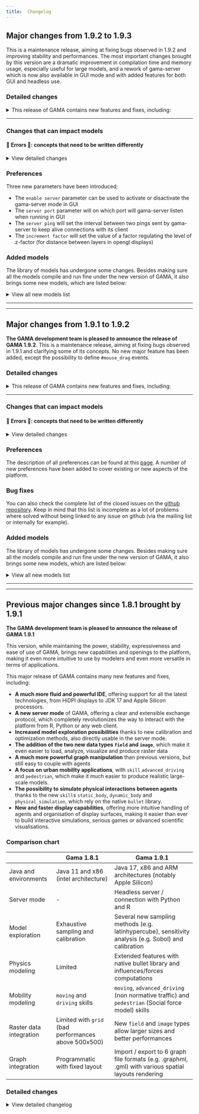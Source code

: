 ```yaml
---
title:  Changelog
---
```



## Major changes from 1.9.2 to 1.9.3
This is a maintenance release, aiming at fixing bugs observed in 1.9.2 and improving stability and performances. The most important changes brought by this version are a dramatic improvement in compilation time and memory usage, especially useful for large models, and a rework of gama-server which is now also available in GUI mode and with added features for both GUI and headless use.  

### Detailed changes
 
<details>
 <summary>This release of GAMA contains new features and fixes, including:</summary>

* The use of java 17 is now forced for every part of gama (some modules were still requiring older versions)
* Switch the 3d rendering library from Jzy3d 2.4-rc to JOGL 2.5.0 
* Improvement of the script gama-headless that previously wouldn't set gama correctly to handle recorded experiment
* Restore the `schedule` facet that was wrongly removed
* The headless script now loads the parameters from GAMA.ini if it's available
* Some icons rendering have been improved
* A new parameter to the [`darker`](https://gama-platform.org/wiki/next/OperatorsDH#darker) operator has been added to set the percentage of darkness instead of the default 10% darker
* The "insert template" menu options that were incomplete and not always working have been fixed
* It is now possible to call variables defined in the experiment in the interactive console
* The handling of error messages in the interactive console have been improved
* In the editor information messages and warnings can now be displayed directly above the line instead of having to hover the icon. It can be turned on/off with a parameter in the settings
* A new warning has been introduced when two displays have the same name in one experiment (can cause a lot of problems)
* The use of gis files in a comodeling context used to raise exceptions and has been fixed
* Some operators working with geometries now do a better job at converting their input arguments
* Some fixes have been brought to the use of variables of type `type` and the `type_of` operator
* A new built-in variable has been introduce: `#user_location_in_display` it represents the location of the mouse in the coordinates of the display, contrary to `#user_location` that is expressed in the world's coordinate system.
* It is now possible to get the latest alpha version of GAMA through winget with the name `GamaPlatform.GamaAlpha`
* GAMA is now based on eclipse 2023-09
* A small gap has been added between layers in 3d to fight some rendering problems
* The rendering of opengl displays has been improved and is now faster
* The library Bullet, used for the physics skills has been updated to version 18.6.0
* The use of the `ask` statement over the list `simulations` used to produce weird behaviours but has now been fixed
* We can now use textures in 2D displays
* The text output of the sobol analysis can now be exported to easy to handle csv
* It is now possible to use box2D as a physics engine to efficiently emulate 2d worlds' physics
* Operators `antialiased`, `blurred` and `sharpened` have a new parameter to define how many times they are going to be applied to the image and have been optimized
* The displays are now automatically updated when toggling the antialiasing option
* All agents have a new property `index` that represents their index in the the species 
* Some format issues in the `save` statement have been fixed
* The display of wireframe circles in 3d has been fixed
* Arc of circles were rendered with only half of the asked radius and it has been fixed
* The depth parameter of the `line` operator is now taken into account and creates rectangles
* Gama server now also runs in GUI mode and can be used to control the interface
* The loading of models in gama-server has been optimized
* The settings of gama-server (port, enabled/disabled, ping_interval) have been added to the settings window of gama
* No more error raising when closing a physical simulation
* Chart displays have been optimized and can now run forever without slowing down or increasing memory consumption
* When using the `accumulate_value` facet for the data of a chart the x value is now updated instead of always using the first x value
* The serialization engine XStream has completely been removed and replaced by FST, support for xml has been dropped in favor of json and binary
* The operator `to_json` that transforms a map into a json formatted string has been introduced to replace `as_json_string` which is now deprecated
* Gama-server sends a new kind of data: the simulation status when it's updated (loaded, paused etc.), mostly useful for interacting with GUI currently
* The compilation of gaml models has been drastically improved and is now sped up and takes way less memory
* An issue in the `neighbors_at` operator where it would not always pick the right geometry as a source in certain conditions has been fixed
* The output of the stochastic analysis for the batch has been reworked
* Some display problems in heatmap have been fixed
* The operators to test types (`is_shape`, `is_csv` etc.) that were missing are back
* It is now possible to have conditions in the displays
* MQTT requests can now also benefit from the `raw` statement like other network protocols
* Some bug have been fixed gama-server making it more resilient to client disconnection
* Drawing speed has been improved
* The position of scaled mesh layer was wrong and has been fixed
* When deserializing a json containing an integer too big, it is now transformed into a float instead of raising an exception
* The highlight functionality is back into the inspect panel
* The use of keystone in displays with mesh was broken and is now fixed
* The responsiveness of the code editor has been improved
* The code coloration has been improved for some cases
* The JGraphT library has been bumped to 1.5.2
* A new command for gama-server is available: `validate` which can be used to check that a gaml expression is valid, either just syntactically or also semantically
* Faster runtime access to species
* Can now send step and stepBack commands with empty number of steps it will be considered as one step
* Fixes the getStopCondition exception that would arise in headless legacy mode sometimes
* Many runtime exception that were related to gama scope have been fixed, like the ones that could happen when inspecting an agent
* Compilation errors that were sometimes shown on perfectly fine code have been fixed
* The neighborhood of cells in hexagonal grids was sometimes wrong and has been fixed
* Serialization of agents in list was broken and is now fixed
* Deserialized agents are now added to the population of simulation
* Some exceptions were raised in certain cases when clicking on buttons in the parameter view, this is now fixed
* Using arithmetic operators on fields was causing side effects and has been fixed
 


</details>



***

### Changes that can impact models

#### 🔴 Errors 🔴: concepts that need to be written differently

<details>
 <summary>View detailed changes</summary>

* Now that all agents have an `index` property, it can conflict with models that used to have a property called `index` defined in their agent or just some variables called `index` in the code
* Saving a simulation is now done in binary or json and not in xml as it was the case before. It is thus not possible to save a simulation or agents in an older version of GAMA and open it in 1.9.3 and conversely.
* graphs cannot be drawn unless they are spatial graphs, an error is now raised if a model tries to do so

</details>



### Preferences

Three new parameters have been introduced;
* The `enable server` parameter can be used to activate or disactivate the gama-server mode in GUI
* The `server port` parameter will on which port will gama-server listen when running in GUI
* The `server ping` will set the interval between two pings sent by gama-server to keep alive connections with its client
* The `increment factor` will set the value of a factor regulating the level of z-factor (for distance between layers in opengl displays)


### Added models
The library of models has undergone some changes. Besides making sure all the models compile and run fine under the new version of GAMA, it also brings some new models, which are listed below:


<details>
 <summary>View all new models list</summary>


* The model [Box2D Library.gaml](https://github.com/gama-platform/gama/blob/d821c20e7552f582e26ab0ee1f168302a1a05e18/simtools.gaml.extensions.physics/models/Physics%20Engine/models/Box2D%20Library.gaml) to demonstrate the use of box2d as a physics engine
* The model [Serialization to Json.gaml](https://github.com/gama-platform/gama/blob/608733139a13c13d4516e5925c86a42471544f8f/ummisco.gama.serialize/models/Serialization/models/Serialization%20to%20Json.gaml) to showcase how to serialize objects into json in gama as well as deserialize json formatted strings into gama objects
* The model [2 External GAMA controller.gaml](https://github.com/gama-platform/gama/commit/b64fbd5bc39bfa8f05b2a332ce2157f62e0a0ff9) can be used to understand how to use an external program (in this case html) to control gama through gama-server
* A few classic video games like [Flappy bird.gaml](https://github.com/gama-platform/gama/commit/fc4bc538b0d02e7702bbbf951eb34d93f7d4499c), [pacman](https://github.com/gama-platform/gama/blob/2c2931185beba5f5fbb6365df9965cc2f776ebe2/msi.gama.models/models/Toy%20Models/Games/pacman/models/pacman.gaml) and [tetris](https://github.com/gama-platform/gama/blob/2c2931185beba5f5fbb6365df9965cc2f776ebe2/msi.gama.models/models/Toy%20Models/Games/tetris/tetris.gaml)
* The model [Conditional aspect selection.gaml](https://github.com/gama-platform/gama/blob/e35225fe130eff4a69ac9b372eecb796ef204e64/msi.gama.models/models/Visualization%20and%20User%20Interaction/Visualization/Conditional%20aspect%20selection.gaml) to showcase how to select different aspects in displays according to some external condition

</details>


---
---

## Major changes from 1.9.1 to 1.9.2

**The GAMA development team is pleased to announce the release of GAMA 1.9.2**. This is a maintenance release, aiming at fixing bugs observed in 1.9.1 and clarifying some of its concepts. No new major feature has been added, except the possibility to define `#mouse_drag` events. 

### Detailed changes

<details>
 <summary>This release of GAMA contains new features and fixes, including:</summary>

* 2D displays can now also be locked (only from the user interface currently)
* A new event has been introduced: `mouse_drag`, an example is available in the model library: [msi.gama.models/models/Visualization and User Interaction/User Interaction/models/Mouse Drag.gaml](https://github.com/gama-platform/gama/blob/GAMA_1.9.2/msi.gama.models/models/Visualization%20and%20User%20Interaction/User%20Interaction/models/Mouse%20Drag.gaml)
* Fixes potential issues with `user_location` on touch screens
* Fixes many issues on keyboard events (see issue [#3770](https://github.com/gama-platform/gama/issues/3770), and [this commit](https://github.com/gama-platform/gama/commit/48973746ba47191f0aac92fff1908a950ae07d3c))
* Fixes control buttons not updating while in fullscreen ([#3769](https://github.com/gama-platform/gama/issues/3769))
* Fixes the saving of matrices using the `save` statement that was faulty for non-square matrices
* Fixes the casting from `matrix` to `string` that was faulty for non-square matrices
* Adds the operator `exp_rnd` to generate a random number following an exponential distribution (example in [msi.gama.models/models/Visualization and User Interaction/Visualization/Charts/models/Distribution.gaml](https://github.com/gama-platform/gama/blob/bc6dd960f608af2a61b358cfbb1eba0d89329d05/msi.gama.models/models/Visualization%20and%20User%20Interaction/Visualization/Charts/models/Distribution.gaml))
* Various fixes and improvements for the reading/writing of `csv` files (see this [commit](https://github.com/gama-platform/gama/commit/ead1fd816bf55b1f6838127122750959fc33b999), [this one](https://github.com/gama-platform/gama/commit/fbe60ca9a72f5b2be322d5bfe1b7ac179079ffcd), [this one](https://github.com/gama-platform/gama/commit/c4eb5023019a8f360d29870c7c3b7d6f425f4a8f) and this [issue](https://github.com/gama-platform/gama/issues/3817))
* Fixes bugs in the gaml editor when a display didn't contain any code
* Improves the display of fields/mesh ([#3796](https://github.com/gama-platform/gama/issues/3796))
* Fixes runtime error happening in torus models in certain cases ([#3783](https://github.com/gama-platform/gama/issues/3783))
* Improvement of the type inference system for matrices ([#3792](https://github.com/gama-platform/gama/issues/3792))
* Fixes `hpc` flag being ignored in some cases in headless mode ([#3687](https://github.com/gama-platform/gama/issues/3687))
* Fixes a bug in `save_simulation` where simulations with variables of type font couldn't be saved ([#3815](https://github.com/gama-platform/gama/issues/3815))
* Fixes default camera in 3d displays not being applied unless explicitly written ([#3811](https://github.com/gama-platform/gama/issues/3811))
* Enables steps in `loop` statement to be of float type instead of silently casting it to int ([#3810](https://github.com/gama-platform/gama/issues/3810))
* Type casting has been made more consistent (see [#3809 for colors](https://github.com/gama-platform/gama/issues/3809), [#3803](https://github.com/gama-platform/gama/issues/3803) for lists and [#3806](https://github.com/gama-platform/gama/issues/3806) for pairs )
* Improves memory management when drawing images (see [this commit](https://github.com/gama-platform/gama/commit/7839e38a71694621fab9174b1f8a8e5e81f866ec))
* Fixes rendering issues in documentation navigation within gama on windows ([#3804](https://github.com/gama-platform/gama/issues/3804))
* Better handling of `HTTP` responses (see this [commit](https://github.com/gama-platform/gama/commit/9f95125c85a3d63fe69e7c6697c3f48c1aa8e841))
* Fixes runtime errors happening in some models with dynamic cameras ([#3821](https://github.com/gama-platform/gama/issues/3821))
* Fixes issues related to search dialog in the help menu for macOS ([#3829](https://github.com/gama-platform/gama/issues/3829) and [#3828](https://github.com/gama-platform/gama/issues/3828))
* Fixes some issues leading Morris exploration not being run (see this [commit](https://github.com/gama-platform/gama/commit/faa37a417e54e45d9ee305a89ed618f4ee10dd09))
* Makes gama-server able to execute multiple commands at the same time in parallel for each client (see this [commit](https://github.com/gama-platform/gama/commit/e7abe5c69bed37472bb631aada11b88c33ee0716))
* Adds an optional keepalive function to gama-server (see this [commit](https://github.com/gama-platform/gama/commit/e7abe5c69bed37472bb631aada11b88c33ee0716))
* Fixes exception raising sometimes when clients disconnect from gama-server (see this [commit](https://github.com/gama-platform/gama/commit/30ab9f193dbd8fe7747d140744badc27b1351e9c))
* Splitting the gama-server command `fetch` into two commands: `upload` and `download`
* Adding some verification on the format and types for the `parameters` option of the `load` and `reload` commands of gama-server
* Renaming the `memorize` type into `record` 
* Introducing `compress` facet to indicate if a `memorize`/`record` experiment should use compression (reduces memory usage but increase computation time)
* Introducing different formats used internally for `memorize`/`record` experiments that can be: `xml`, the legacy one, or two new ones: `json` and `binary` (both faster and more memory efficient) and can be set with the `format` facet of the experiment.
* Fixing issues in the script `gama-headless.sh` used in macOS ([#3766](https://github.com/gama-platform/gama/issues/3766) and this [commit](https://github.com/gama-platform/gama/commit/1f0436ea9f668283f4824aefba5d0f1b13274318))
* Multiple fixes on the `moran` operator (see this [issue](https://github.com/gama-platform/gama/issues/3848), this [commit](https://github.com/gama-platform/gama/commit/a4f3aad5d4dc9dfa56d5b5e4a9a8dda671f249b5) and [this one](https://github.com/gama-platform/gama/commit/01fa686a905bb2e37314496ab14a2b4a24d8ea07))
* Fixing the shortcut for code suggestion in macOS ([#3852](https://github.com/gama-platform/gama/issues/3852))
* ASC file using dx/dy format can now be read too
* Big memory leaks have been fixed for operations on images
* Miscellaneous internal/architecture improvements
* Fixes exceptions raised in tabu searches in some cases
* Fixes the `copy` operator on `shape` variables
* New splash screen
* Improves the navigation in the parameter by not refreshing it completely when one parameter changes (for example in batch mode)
* Fixes the initialisation order for experiment parameters
* Various general fixes in the display of svg
* All the geometries defined in an svg file are now accessible separately (allowing to draw only some of them, or to have different color for each for example)
* Adds a parameter to set an automatic `z` increment in between layers in opengl
 

</details>

***

### Changes that can impact models

#### 🔴 Errors 🔴: concepts that need to be written differently

<details>
 <summary>View detailed changes</summary>

* All skills belonging to the "driving" skill have been renamed for more intuitive names, the skill `advanced_driving` has been replaced by `driving`, the skill `skill_road` is replaced by `road_skill` and `skill_road_node` is replaced by `intersection_skill`

* The `loop` statements using a `step` facet are not casting the `step` value into an `int` anymore which means that if you had loops that used `float` variables as a step, they may behave differently.

* casting colors (`rgb` type) into different types changed in some cases:
  * casting an `rgb` into a `float` now returns the same result as casting to an `int` instead of returning `0`
  * casting an `rgb` into a `point` now returns a point formed like this `{red, green, blue}` instead of `{0,0,0}`
  * casting an `rgb` into a `list` now returns a list of its four components: red, green, blue and alpha instead of just red, green and blue

* casting a `string` into a `list` now returns a list of string composed of all the letters of the original `string`. For example: `list("some string")` will return this list: `["s", "o", "m", "e", " ", "s", "t", "r", "i", "n", "g"]`

* casting into a `pair` has been homogenized, overall most cases are kept unchanged but some fringe cases are eliminated. The general rule is that casting anything into a `pair` will now result in a pair where the first and the second elements are the same initial object. For example: `pair([1,2,3])` will return this pair: `[1,2,3]::[1,2,3]`. The only exceptions are casting a `pair` into a `pair` which will result in no change, and casting a `map` into a `pair` that will result in a pair where the first element is the list of keys of the map and the second is the list of values of the map.

* The gama-server command `fetch` has been split into two different commands: `upload` and `download` and cannot be used anymore. See [here](https://gama-platform.org/wiki/HeadlessServer#the-download-command) the documentation on how to use those commands.

* The type of experiment `memorize` should be renamed `record`. In addition there's now two additional facets you can set for `memorize`/`record` experiments: `format` and `compress`. The `format` facet indicates the internal format used to save each step, and can be `"xml"`, `"binary"` or `"json"`. The `compress` facet indicates whether or not the saved step should be compressed or not. Compressed ones will take less memory in the long run, but will take more time to save/load.

</details>



### Preferences
The description of all preferences can be found at this [page](https://gama-platform.org/wiki/Preferences). A number of new preferences have been added to cover existing or new aspects of the platform. 



### Bug fixes
You can also check the complete list of the closed issues on the [github repository](https://github.com/gama-platform/gama/issues?q=created%3A2023-04-13..2023-09-07+is%3Aclosed). Keep in mind that this list is incomplete as a lot of problems where solved without being linked to any issue on github (via the mailing list or internally for example).



### Added models
The library of models has undergone some changes. Besides making sure all the models compile and run fine under the new version of GAMA, it also brings some new models, which are listed below:

<details>
 <summary>View all new models list</summary>

* A model to showcase the use of SVG files: [ummisco.gaml.extensions.image/models/Images/models/SVG Manipulation.gaml](https://github.com/gama-platform/gama/blob/cfda0e49894472cd1475b055f886715d056222f4/ummisco.gaml.extensions.image/models/Images/models/SVG%20Manipulation.gaml)
* An example model to test the new `mouse_drag` event: [msi.gama.models/models/Visualization and User Interaction/User Interaction/models/Mouse Drag.gaml](https://github.com/gama-platform/gama/blob/GAMA_1.9.2/msi.gama.models/models/Visualization%20and%20User%20Interaction/User%20Interaction/models/Mouse%20Drag.gaml)
* Pedestrian movement following Mehdi Moussaid's model: [msi.gama.models/models/Toy Models/Pedestrian/models/Moussaid model.gaml](https://github.com/gama-platform/gama/blob/3192728f30e9ee89245ca89b1cfad4bd5e75f8ce/msi.gama.models/models/Toy%20Models/Pedestrian/models/Moussaid%20model.gaml) 
* A new example of data importation to get a mapbox image as a background of the simulation: [msi.gama.models/models/Data/Data Importation/models/MapBox Image Import As Background Image.gaml](https://github.com/gama-platform/gama/blob/cfda0e49894472cd1475b055f886715d056222f4/msi.gama.models/models/Data/Data%20Importation/models/MapBox%20Image%20Import%20As%20Background%20Image.gaml)

</details>

--- 
---

## Previous major changes since 1.8.1 brought by 1.9.1

**The GAMA development team is pleased to announce the release of GAMA 1.9.1**

This version, while maintaining the power, stability, expressiveness and ease of use of GAMA, brings new capabilities and openings to the platform, making it even more intuitive to use by modelers and even more versatile in terms of applications. 

This major release of GAMA contains many new features and fixes, including:

- **A much more fluid and powerful IDE**, offering support for all the latest technologies, from HiDPI displays to JDK 17 and Apple Silicon processors. 
- **A new server mode** of GAMA, offering a clear and extensible exchange protocol, which completely revolutionizes the way to interact with the platform from R, Python or any web client. 
- **Increased model exploration possibilities** thanks to new calibration and optimization methods, also directly usable in the server mode. 
- **The addition of the two new data types `field` and `image`**, which make it even easier to load, analyze, visualize and produce raster data
- **A much more powerful graph manipulation** than previous versions, but still easy to couple with agents
- **A focus on urban mobility applications**, with `skill` `advanced_driving` and `pedestrian`, which make it much easier to produce realistic large-scale models.
- **The possibility to simulate physical interactions between agents** thanks to the new `skill`s `static_body`, `dynamic_body` and `physical_simulation`, which rely on the native `bullet` library. 
- **New and faster display capabilities**, offering more intuitive handling of agents and organisation of display surfaces, making it easier than ever to build interactive simulations, serious games or advanced scientific visualisations.

### Comparison chart 

  | Gama 1.8.1 | Gama 1.9.1
-- | -- | --
Java and environments | Java 11 and x86 (intel architecture) | Java 17, x86 and ARM architectures (notably Apple Silicon)
Server mode | - | Headless server / connection with Python and R
Model exploration | Exhaustive sampling and calibration | Several new sampling methods (e.g. latinhypercube), sensitivity analysis (e.g. Sobol) and calibration
Physics modeling | Limited | Extended features with native bullet library and influences/forces computations
Mobility modeling | `moving` and `driving` skills | `moving`, `advanced_driving` (non normative traffic) and `pedestrian` (Social force model) skills
Raster data integration | Limited with `grid` (bad performances above 500x500) | New `field` and `image` types allow larger sizes and better performances
Graph integration | Programmatic with fixed layout | Import / export to 6 graph file formats (e.g. .graphml, .gml) with various spatial layouts rendering

### Detailed changes

<details>
 <summary>View detailed changelog</summary>

### GAMA Server mode

**gama-server** is a new way of running GAMA experiments. It consists of an instance of gama-headless that, once launched, waits for commands sent through websockets and executes them. These commands follow a clear and extensible protocol, enabling its use in many contexts, from the definition of experiment plans in R to the design of dashboards in JavaScript. See the corresponding [wiki page](https://github.com/gama-platform/gama/wiki/HeadlessServer) to setup a server instance of Gama.

***

### Modelling improvements

#### `field` type

A new variable type (field) to support the management (import and use) of large raster geographic data. It allows in particular to:
* import large mono/multi-band rasters
* simply access / modify values of spatial grids as simply as before, but with very high performance improvement

Try out:
* Basic syntax to create and visualize fields: [Fields.gaml](https://github.com/gama-platform/gama/blob/GAMA_1.9.1/msi.gama.models/models/GAML%20Syntax/Data%20Types%20And%20Structures/Fields.gaml)
* Basic syntax to access/write values in fields: [Accessing Fields.gaml](https://github.com/gama-platform/gama/blob/GAMA_1.9.1/msi.gama.models/models/Modeling/Spatial%20Topology/Fields/Accessing%20Fields.gaml)
* Use of field to superpose information in a trafic simulation: [Traffic and Pollution.gaml](https://github.com/gama-platform/gama/blob/GAMA_1.9.1/msi.gama.models/models/Toy%20Models/Traffic/models/Traffic%20and%20Pollution.gaml)
* Use of field to represent flows (water): [Waterflow Field Elevation.gaml](https://github.com/gama-platform/gama/blob/GAMA_1.9.1/msi.gama.models/models/Toy%20Models/Waterflow/models/Waterflow%20Field%20Elevation.gaml)
* Use of field to support diffusion process: [Anisotropic Diffusion](https://github.com/gama-platform/gama/blob/GAMA_1.9.1/ummisco.gaml.extensions.maths/models/Diffusion%20Statement/models/Anisotropic%20Diffusion%20(Simple%2C%20Field).gaml) & [Uniform Diffusion](https://github.com/gama-platform/gama/blob/GAMA_1.9.1/ummisco.gaml.extensions.maths/models/Diffusion%20Statement/models/Uniform%20Diffusion%20(Field).gaml)

#### `image` type
* Easier to work with images 

Try out:
* Basic syntax to create an image: [Declaring Images.gaml](https://github.com/gama-platform/gama/blob/GAMA_1.9.1/ummisco.gaml.extensions.image/models/Images/models/Declaring%20Images.gaml)
* Basic syntax to manipulate an image: [Image Manipulation.gaml](https://github.com/gama-platform/gama/blob/GAMA_1.9.1/ummisco.gaml.extensions.image/models/Images/models/Image%20Manipulation.gaml)
* Save snapshot of a simulation displays: [Manual Snapshot.gaml](https://github.com/gama-platform/gama/blob/GAMA_1.9.1/ummisco.gaml.extensions.image/models/Images/models/Manual%20Snapshot.gaml)

#### `pedestrian` skill
A new plugin has been integrated in GAMA that allows to simulate pedestrian movement. This plugin uses Helbing's social force model as a basis to support pedestrian walk and offers tools to reconstruct paths from an open environment and obstacles. This two new features are identified by a skill (```pedestrian```) and an operator (```generate_pedestrian_network```) respectively. You can find examples in the models below. 

Try out:
* How to build the pedestrian network that agents use to manage the origin and destination of their trip in the open environment: [Generate pedestrian paths.gaml](https://github.com/gama-platform/gama/blob/GAMA_1.9.1/miat.gaml.extensions.pedestrian/models/Pedestrian%20Skill/models/Generate%20pedestrian%20paths.gaml)
* A comprehensive list of the parameters that makes it possible how agent avoid obstacles, in a simple ([Simple environment - walk_to.gaml](https://github.com/gama-platform/gama/blob/GAMA_1.9.1/miat.gaml.extensions.pedestrian/models/Pedestrian%20Skill/models/Simple%20environment%20-%20walk_to.gaml)) and a complex ([Complex environment - walk.gaml](https://github.com/gama-platform/gama/blob/GAMA_1.9.1/miat.gaml.extensions.pedestrian/models/Pedestrian%20Skill/models/Complex%20environment%20-%20walk.gaml)) environment

#### `advanced_driving` skill
The driving skill has been completely redesigned in order to offer a more realistic representation of driver behavior (by explicitly using the Intelligent Driver Model and Lane-change Model MOBIL) and by allowing to take into account multi-lane vehicles - this allows for example to simulate mixed traffic composed of motorcycles and cars. Besides, the behavior of drivers can be custom to represent non normative behavior, such as dangerous take-off, disrespect of signals, signs, speed limit or road direction and lanes.

Try out:
* An abstract representation of vehicles size (bus, car, motorcycle) and free use of road lanes and direction ([Drive Random.gaml](https://github.com/gama-platform/gama/tree/GAMA_1.9.1/simtools.gaml.extensions.traffic/models/Driving%20Skill/models/Advanced%20models/Drive%20Random.gaml))
* An abstract representation of vehicles managing cross section, with collision avoidance, priority, etc. ([Simple Intersection.gaml](https://github.com/gama-platform/gama/tree/GAMA_1.9.1/simtools.gaml.extensions.traffic/models/Driving%20Skill/models/Advanced%20models/Simple%20Intersection.gaml))
* A very small road system with stops to simulate congestion ([Following Paths.gaml](https://github.com/gama-platform/gama/tree/GAMA_1.9.1/simtools.gaml.extensions.traffic/models/Driving%20Skill/models/Advanced%20models/Following%20Paths.gaml))

#### Physics extension improvement
Physics plugin has been completely rewritten and allows to use native implementations of the bullet library in a redesigned framework (where physical agents can coexist with non-physical ones).

Try out:
* Interaction between static (skill ```static_body```) and dynamic (skill ```dynamic_body```) 3D objects ([Eroding Vulcano.gaml](https://github.com/gama-platform/gama/tree/GAMA_1.9.1/simtools.gaml.extensions.physics/models/Physics%20Engine/models/Eroding%20Vulcano.gaml))
* Manage 3D objects movement based on a Digital Elevation Model ([Flow on Terrain.gaml](https://github.com/gama-platform/gama/tree/GAMA_1.9.1/simtools.gaml.extensions.physics/models/Physics%20Engine/models/Flow%20on%20Terrain.gaml))

***

### Experiment

#### Batch methods

Batch experiments have been reworked to better distinguish simulation exploration and model calibration. On the first hand, modelers should engage in simulation exploration if they want to launch many simulations across the parameter space, better understand the contribution of stochasticity and evaluate the specific contribution of given parameters to output variability. On the other hand, modelers should use calibration methods if they want to find parameters values of the models, so the simulation outputs are as close as possible to desired ones. A detailed description is provided in this [wiki page](https://github.com/gama-platform/gama/wiki/ExplorationMethods).

Try out:
* A walkthrough of all provided methods to explore, method ``` exploration```, and analyse the sensitivity of your model, including a tool to decide  method ```stochanalyse``` or  method ```sobol``` ([Exploration.gaml](https://github.com/gama-platform/gama/tree/GAMA_1.9.1/msi.gama.models/models/Model%20Exploration/Batch%20Simulation/Exploration.gaml))
* A walkthrough of minimal way to setup calibration, including the new `PSO` algorithm ([Calibration.gaml](https://github.com/gama-platform/gama/tree/GAMA_1.9.1/msi.gama.models/models/Model%20Exploration/Batch%20Simulation/Calibration.gaml))

#### Headless batch

We implement a way to launch Gama `batch` experiment in headless with a simple command line, using the gama-headless.sh bash script with `-batch` option. For more information, see the related ([wiki page](https://github.com/gama-platform/gama/wiki/HeadlessBatch)). 

#### Reproducibility and random number generation

* Great effort towards tracking and limiting the use of random generators outside the ones built in GAMA
* Addition of several new random number generators

***

### Displays

#### OpenGL improvements

Great improvements have been done on the displays and specifically on opengl ones. Key points are:
* Lot faster (2 times) on geometries
* Rendering of large-scale images, grids, fields or matrices using the new `mesh` layer, with several colouring options
* More flexibility:
 * `camera` statement to specify the dynamic movements of the camera
 * `light` statements to specify the lighting(s) of the scene
 * `rotate` statement to specify the rotation of the full screen
* Better and more accurate rendering of texts (with 3D, etc.)
* Possibility to choose between several predefined cameras, to save cameras, etc.

#### `mesh` layer

* display large rasters

#### `layout` improvements

* Allow to easily split or compose the displays 
* Possibility to define borderless displays

***

### User Interface

#### Support of HiDPI

* HiDPI and various "display zooms" are now supported natively. Displays, text and icons scale up and down accordingly. Only issues remaining is that the text and icons can be blurry and pixelised on some configurations (Windows 10, Windows 11 with 150% zoom, etc.)

#### Support of dark mode 

* Light and dark modes are also now supported out of the box. Preferences allow GAMA to impose its own theme or follow the one defined in the OS. A new syntax highlighting theme for dark mode is accessible from the preferences too.

***

### User Interaction

#### Addition of wizards and dialogs

* It is now possible to open wizards and dialogs from the GAML code thanks to the [user_confirm](OperatorsSZ#user_confirm), [user_input_dialog](OperatorsSZ#user_input_dialog), [wizard](OperatorsSZ#wizard) and [wizard_page](OperatorsSZ#wizard_page) operators.

Try out:
* How to define a new wizard ([Wizard.gaml](https://github.com/gama-platform/gama/tree/GAMA_1.9.1/msi.gama.models/models/Visualization%20and%20User%20Interaction/User%20Interaction/models/Wizard.gaml))
* detailed use of the new user_input ([User input.gaml](https://github.com/gama-platform/gama/tree/GAMA_1.9.1/msi.gama.models/models/Visualization%20and%20User%20Interaction/User%20Interaction/models/User%20input.gaml))

#### Addition of events

* new events can be defined as `display` layers: `#arrow_down`, `#arrow_up`, `#arrow_left`, `#arrow_right`, `#escape`, `#tab`, `#enter`, `#page_up`, `#page_down`

#### Clipboard

* the clipboard can be written and read using the `copy_to_clipboard(value)` and `copy_from_clipboard(type)` operators

***

### Advanced programming usages

#### Additions to GAML

* `on_change:` facet can be added to attributes and parameters to trigger any behaviour in response to a change of value. Particularly useful for defining interactive parameters.
* `abort` statement can be defined in any agent (incl. `global` and `experiment`) and executed just before the agent is disposed of. 

#### `thread` skill

The new thread skill allows to run actions in a specific thread. In particular, this skill is intended to define the minimal set of behaviours required for agents that are able to run an action in a thread.

#### File manipulations: `copy`, `zip`, `delete`, `save` improvements

* One can now completely manipulate files directly in the gama models with dedicated [`copy_file`](OperatorsBC#copy_file), [`delete_file`](OperatorsDH#delete_file), [`rename_file`](OperatorsNR#rename_file)(which can be used to move a file), [`zip`](OperatorsSZ#zip) and [`unzip`](OperatorsSZ#zip) operators.
* `save` accepts more file formats and provides a hook for developers to develop `ISaveDelegate`s

#### `network` skill improvements

To increase the integration between Gama and other applications we improved a lot the network capabilities:
* The communication with *web-services* is now easier with the possibility to execute post/get/update/delete HTTP requests directly in gaml with extensions of the `send` action of the networking skill, as described in the `HTTP POST.gaml` and `HTTP GET.gaml` of the `Plugin models` library.
* Adding support for the websocket protocol in the `network` skill
* General work on the network skill with communication outside of Gama in mind

### Graph improvements

#### Shortest paths
Integration of new algorithms for computing shortest paths in graphs.
* BidirectionalDijkstra: default one - ensure to find the best shortest path - compute one shortest path at a time: https://www.homepages.ucl.ac.uk/~ucahmto/math/2020/05/30/bidirectional-dijkstra.html
* DeltaStepping: ensure to find the best shortest path - compute one shortest path at a time: The delta-stepping algorithm is described in the paper: U. Meyer, P. Sanders, $\Delta$-stepping: a parallelizable shortest path algorithm, Journal of Algorithms, Volume 49, Issue 1, 2003, Pages 114-152, ISSN 0196-6774
* CHBidirectionalDijkstra: ensure to find the best shortest path - compute one shortest path at a time. Based on precomputations (first call of the algorithm). Implementation of the hierarchical query algorithm based on the bidirectional Dijkstra search. The query algorithm is originally described the article: Robert Geisberger, Peter Sanders, Dominik Schultes, and Daniel Delling. 2008. Contraction hierarchies: faster and simpler hierarchical routing in road networks. In Proceedings of the 7th international conference on Experimental algorithms (WEA'08), Catherine C. McGeoch (Ed.). Springer-Verlag, Berlin, Heidelberg, 319-333
* TransitNodeRouting: ensure to find the best shortest path - compute one shortest path at a time. Based on precomputations (first call of the algorithm). The algorithm is designed to operate on sparse graphs with low average outdegree. the algorithm is originally described the article: Arz, Julian &amp; Luxen, Dennis &amp; Sanders, Peter. (2013). Transit Node Routing Reconsidered. 7933. 10.1007/978-3-642-38527-8_7.

#### Input/ouput

You can now load / save your graph into dedicated file format such as .gml, .dot or .gefx to build your graph.

Try out:
* Load agents from a graph file ([Graph Agents Importation.gaml](https://github.com/gama-platform/gama/tree/GAMA_1.9.1/msi.gama.models/models/Data/Data%20Importation/models/Graph%20Agents%20Importation.gaml)) 
* Load the entire graph from files ([Graph Importation.gaml](https://github.com/gama-platform/gama/tree/GAMA_1.9.1/msi.gama.models/models/Data/Data%20Importation/models/Graph%20Importation.gaml)) 
* Save graphs into dedicated files format ([Save Graphs.gaml](https://github.com/gama-platform/gama/tree/GAMA_1.9.1/msi.gama.models/models/Data/Data%20Exportation/models/Save%20Graphs.gaml))

#### Layout

Non spatial graph can be rendered using operators to locate nodes on a circle, as a grid lattice or considering connection as forces.

***

### OS and computing environments
GAMA 1.9.1 has been tested on:

  * Windows 10 and 11 on Intel processors
  * MacOS Monterey, Ventura on Intel & Apple Silicon computers
  * Ubuntu 20.04 and 22.04 on Intel processors

_Note that this version drops the support for 32 bits architectures._

#### Support of JDK 17+
Gama 1.9.1 brings compatibility with JDK17+ and should remain compatible for the following JDK versions.

#### Support of ARM processors
A specific version of GAMA is now built for Apple Silicon processors on macOS. Even if no specific version is produced for the ARM version of Windows, reports show that it works well in emulated mode.

#### New installers for Windows, Mac (brew) and Linux (aur, deb)
Gama 1.9.1 comes with a dedicated installer for every platform, so it's easier for newcomers to get it working.
In addition, the macOS version is now fully signed. Linux and macOS users can also benefit from CLI installers.

#### New versions of native libraries: SWT, JTS, GeoTools, bullet, JOGL, JGraphT
All the major libraries on which GAMA is relying have been bumped to their latest versions, except GeoTools (version 25) and JGraphT (version 1.5.1).

***

### Changes that can impact models

#### 🔴 Errors 🔴: concepts that cannot be used anymore 
* `gama.pref_lib_r`, `gama.pref_lib_spatialite`, `gama.pref_optimize_agent_memory`, `gama.pref_display_triangulator` have been removed
* In experiment, the method statement `exhaustive` and `explicit` does not exist anymore. Use `exploration` instead, see the related documentation on [`batch`](https://github.com/gama-platform/gama/wiki/ExplorationMethods).
* the `material` type (and the corresponding `material:` facet in `draw:`) does not exist anymore and has not been replaced.
* the built-in `equation` types (`SIR`, etc.) do not exist anymore and have not been replaced. 
* `field` cannot be used anymore as a species or variable name. 
* `image` cannot be used anymore as a species or variable name. 
* `to_list` cannot be used anymore as a species or variable name.

#### 🔴 Errors 🔴: concepts that need to be written differently
* `timeStamp()` in `SQLSKILL` does not exist anymore. Use `machine_time` instead.
* `dem(...)` operators do not exist anymore. Use a combination of `field` and `mesh` layer to load and draw a digital elevation model
* `event ['k']` should be rewritten as `event 'k'`.
* `generate_complete_graph`, `generate_barabasi_albert`, `generate_watts_strogatz`, and `as_distance_graph` now take different arguments. Please refer to their documentation. 
* `load_graph_from_file` has been removed and replaced by the use of the corresponding graph file types (`graphml_file`, etc.)
* `simplex_generator` has been removed and replaced by `generate_terrain`

#### 🟠 Warnings 🟠: 
* `grid` + `lines:` is deprecated and replaced by `border:`
* `save` + `type:` is deprecated and replaced by `format:`
* `display` + `draw_env:` is deprecated and replaced by `axes:`
* `display` + `synchronized:` is deprecated. `synchronized:` should now be defined on `output:`
* `display` + `camera_pos:` is deprecated. Should be replaced by `location:` defined on a `camera` statement inside the `display`
* `display` + `camera_interaction:` is deprecated. Should be replaced by `locked:` defined on a `camera` statement inside the `display`
* `display` + `camera_up_vector:` is deprecated. Not used anymore.
* `display` + `camera_look_pos:` is deprecated. Should be replaced by `target:` defined on a `camera` statement inside the `display`
* `display` + `focus:` is deprecated. Should be replaced by `target:` defined on a `camera` statement inside the `display`
* `display` + `ambient_light:` is deprecated. Should be replaced by `intensity:` defined on a `light #ambient` statement inside the `display`
* `light` + `position:` is deprecated and replaced by `location:`
* `light` + `update:` is deprecated and replaced by `dynamic:`
* `light` + `color:` is deprecated and replaced by `intensity:`
* `light` + `name:` now takes a `string` and not an `int`
* `light` + `draw_light:` is deprecated and replaced by `show:`
* `light` + `type:` now takes a `string` among `#spot`, `#point` or `#direction`
* `user_input` is deprecated and should be replaced by `user_input_dialog`
* `draw` + `empty:` is deprecated and replaced by `wireframe:`
* `image` (layer) + `file:` is deprecated and replaced by the direct use of the file name as the default facet
* `event` now takes a string for its default facet (preferably the defined constants like `#mouse_move`, `#left_arrow`, etc.)
* `event` + `action:` is deprecated as the definition of the action should directly follow the statement definition
* the `with_optimizer_type` operator is deprecated and replaced by `with_shortestpath_algorithm`

***

### Preferences

The description of all preferences can be found at this [page](https://gama-platform.org/wiki/next/Preferences). A number of new preferences have been added to cover existing or new aspects of the platform. They are summarised below.

#### New preferences

##### Interface tab

* _Startup_ Remember Gama windows sizes
* _Startup_ Several prompts related to the use of workspaces
* _Startup_ Setup a model to run at start

##### Editors tab
* _Edition_ More options (3) for automatic typing
* _Edition_ Turns experiment buttons into a drop down list
* _Syntax_ Coloring according to Gama theme (light|dark)

##### Execution tab
* (New) _Parameters_ Customize parameter view
* _Parallelism_ Use all available threads in batch mode

##### Display tab
* _Chart preferences_ Choose resolution of charts
* (Removed) _Advanced_
* _OpenGL_ Limit the number of frames
* _OpenGL_ Sensitivity of keyboard/mouse/trackpad
* _OpenGL_ Ambiant light intensity
* _OpenGL_ Default camera orientation

##### Data and Operator
* _Random Number Generator_ Display RNG in parameter view
* (Removed) _Optimization_ Many options have been removed to enforce reproducibility

##### (New) Experimental
This tab holds experimental preferences that should be use with care

### Setting and sharing preferences
Gama 1.9.1 brings new options for setting preferences and sharing them among models. 
#### Passing preferences to GAMA at startup
Modellers running the headless or gui versions of GAMA can now pass preferences to the executable using arguments (either in the headless script or in the `Gama.ini` file). The syntax is `-Dpref_name=value` (for instance `-Dpref_display_synchronized=true` to synchronise displays, including snapshots of headless GAMA, with the simulation).  
#### Global or workspace scopes
The default behaviour of GAMA makes sharing preferences between workspaces and models easy, since they are global to the user account. In some instances, however, it can be necessary to restrict them to a local scope (i.e. a workspace). In that case, launching GAMA with the `-Duse_global_preference_store=false` will make it save its preferences in the current workspace and not globally anymore. 

***

### Bug fixes
You can also check the complete list of the closed issues on the [github repository](https://github.com/gama-platform/gama/issues?q=created%3A%3E%3D2020-06-10+is%3Aclosed). Keep in mind that this list is incomplete as a lot of problems where solved without being linked to any issue on github (via the mailing list or internally for example).

***

### Added models
The library of models has undergone some changes. Besides making sure all the models compile and run fine under the new version of GAMA, it also brings some new models, which are listed below:

#### Usage of the `pedestrian` skill
* [miat.gaml.extensions.pedestrian/models/Pedestrian Skill/models/Complex environment - walk.gaml](https://github.com/gama-platform/gama/tree/GAMA_1.9.1/miat.gaml.extensions.pedestrian/models/Pedestrian%20Skill/models/Complex%20environment%20-%20walk.gaml)
* [miat.gaml.extensions.pedestrian/models/Pedestrian Skill/models/Generate pedestrian paths.gaml](https://github.com/gama-platform/gama/tree/GAMA_1.9.1/miat.gaml.extensions.pedestrian/models/Pedestrian%20Skill/models/Generate%20pedestrian%20paths.gaml)
* [miat.gaml.extensions.pedestrian/models/Pedestrian Skill/models/Simple environment - walk_to.gaml](https://github.com/gama-platform/gama/tree/GAMA_1.9.1/miat.gaml.extensions.pedestrian/models/Pedestrian%20Skill/models/Simple%20environment%20-%20walk_to.gaml)

***
#### New `graph` capabilities
* [msi.gama.models/models/Data/Data Exportation/models/Save Graphs.gaml](https://github.com/gama-platform/gama/tree/GAMA_1.9.1/msi.gama.models/models/Data/Data%20Exportation/models/Save%20Graphs.gaml)
* [msi.gama.models/models/Data/Data Importation/models/Graph Agents Importation.gaml](https://github.com/gama-platform/gama/tree/GAMA_1.9.1/msi.gama.models/models/Data/Data%20Importation/models/Graph%20Agents%20Importation.gaml)
* [msi.gama.models/models/Data/Data Importation/models/Graph Importation.gaml](https://github.com/gama-platform/gama/tree/GAMA_1.9.1/msi.gama.models/models/Data/Data%20Importation/models/Graph%20Importation.gaml)
* [msi.gama.models/models/Modeling/Spatial Topology/Graphs/models/Clustering.gaml](https://github.com/gama-platform/gama/tree/GAMA_1.9.1/msi.gama.models/models/Modeling/Spatial%20Topology/Graphs/models/Clustering.gaml)

***
#### Utilities
* [msi.gama.models/models/Data/Utils/models/FileUtils.gaml](https://github.com/gama-platform/gama/tree/GAMA_1.9.1/msi.gama.models/models/Data/Utils/models/FileUtils.gaml)
* [msi.gama.models/models/Data/Utils/models/TestWebAddress.gaml](https://github.com/gama-platform/gama/tree/GAMA_1.9.1/msi.gama.models/models/Data/Utils/models/TestWebAddress.gaml)
* [msi.gama.models/models/Data/Utils/models/ZipUnzip.gaml](https://github.com/gama-platform/gama/tree/GAMA_1.9.1/msi.gama.models/models/Data/Utils/models/ZipUnzip.gaml)

***
#### Elements of GAML syntax
* [msi.gama.models/models/GAML Syntax/Abort statement/Abort.gaml](https://github.com/gama-platform/gama/tree/GAMA_1.9.1/msi.gama.models/models/GAML%20Syntax/Abort%20statement/Abort.gaml)
* [msi.gama.models/models/GAML Syntax/Data Types And Structures/Fields.gaml](https://github.com/gama-platform/gama/tree/GAMA_1.9.1/msi.gama.models/models/GAML%20Syntax/Data%20Types%20And%20Structures/Fields.gaml)
* [msi.gama.models/models/GAML Syntax/Loop And Iterations/Break and Continue.gaml](https://github.com/gama-platform/gama/tree/GAMA_1.9.1/msi.gama.models/models/GAML%20Syntax/Loop%20And%20Iterations/Break%20and%20Continue.gaml)
* [msi.gama.models/models/GAML Syntax/System/Clipboard.gaml](https://github.com/gama-platform/gama/tree/GAMA_1.9.1/msi.gama.models/models/GAML%20Syntax/System/Clipboard.gaml)
* [msi.gama.models/models/GAML Syntax/System/Elements of Syntax.gaml](https://github.com/gama-platform/gama/tree/GAMA_1.9.1/msi.gama.models/models/GAML%20Syntax/System/Elements%20of%20Syntax.gaml)
* [msi.gama.models/models/GAML Syntax/System/RunThread.gaml](https://github.com/gama-platform/gama/tree/GAMA_1.9.1/msi.gama.models/models/GAML%20Syntax/System/RunThread.gaml)
* [msi.gama.models/models/GAML Syntax/Variables/Declaration of Parameters.gaml](https://github.com/gama-platform/gama/tree/GAMA_1.9.1/msi.gama.models/models/GAML%20Syntax/Variables/Declaration%20of%20Parameters.gaml)
* [msi.gama.models/models/GAML Syntax/Variables/Notifying Variables.gaml](https://github.com/gama-platform/gama/tree/GAMA_1.9.1/msi.gama.models/models/GAML%20Syntax/Variables/Notifying%20Variables.gaml)

***
#### New `batch` capabilities
* [msi.gama.models/models/Model Exploration/Batch Simulation/Calibration.gaml](https://github.com/gama-platform/gama/tree/GAMA_1.9.1/msi.gama.models/models/Model%20Exploration/Batch%20Simulation/Calibration.gaml)
* [msi.gama.models/models/Model Exploration/Batch Simulation/Exploration.gaml](https://github.com/gama-platform/gama/tree/GAMA_1.9.1/msi.gama.models/models/Model%20Exploration/Batch%20Simulation/Exploration.gaml)

***
#### Toy models
* [msi.gama.models/models/Toy Models/Art/Gama 1.9/models/GAMA 1.9.gaml](https://github.com/gama-platform/gama/tree/GAMA_1.9.1/msi.gama.models/models/Toy%20Models/Art/Gama%201.9/models/GAMA%201.9.gaml)
* [msi.gama.models/models/Toy Models/Games/Snake.gaml](https://github.com/gama-platform/gama/tree/GAMA_1.9.1/msi.gama.models/models/Toy%20Models/Games/Snake.gaml)
* [msi.gama.models/models/Toy Models/K Nearest Neighbours/models/knn.gaml](https://github.com/gama-platform/gama/tree/GAMA_1.9.1/msi.gama.models/models/Toy%20Models/K%20Nearest%20Neighbours/models/knn.gaml)

***
#### Declaration and usage of `field`
* [msi.gama.models/models/Modeling/Spatial Topology/Fields/Accessing Fields.gaml](https://github.com/gama-platform/gama/tree/GAMA_1.9.1/msi.gama.models/models/Modeling/Spatial%20Topology/Fields/Accessing%20Fields.gaml)
* [msi.gama.models/models/Toy Models/Waterflow/models/Waterflow Field Elevation.gaml](https://github.com/gama-platform/gama/tree/GAMA_1.9.1/msi.gama.models/models/Toy%20Models/Waterflow/models/Waterflow%20Field%20Elevation.gaml)
* [msi.gama.models/models/Toy Models/Traffic/models/Traffic and Pollution.gaml](https://github.com/gama-platform/gama/tree/GAMA_1.9.1/msi.gama.models/models/Toy%20Models/Traffic/models/Traffic%20and%20Pollution.gaml)
* [ummisco.gaml.extensions.maths/models/Diffusion Statement/models/Anisotropic Diffusion (Simple, Field).gaml](https://github.com/gama-platform/gama/tree/GAMA_1.9.1/ummisco.gaml.extensions.maths/models/Diffusion%20Statement/models/Anisotropic%20Diffusion%20(Simple,%20Field).gaml)
* [ummisco.gaml.extensions.maths/models/Diffusion Statement/models/Uniform Diffusion (Field).gaml](https://github.com/gama-platform/gama/tree/GAMA_1.9.1/ummisco.gaml.extensions.maths/models/Diffusion%20Statement/models/Uniform%20Diffusion%20(Field).gaml)
* [msi.gama.models/models/Visualization and User Interaction/Visualization/Building Heatmap.gaml](https://github.com/gama-platform/gama/tree/GAMA_1.9.1/msi.gama.models/models/Visualization%20and%20User%20Interaction/Visualization/Building%20Heatmap.gaml)
* [msi.gama.models/models/Visualization and User Interaction/Visualization/DEM Generator.gaml](https://github.com/gama-platform/gama/tree/GAMA_1.9.1/msi.gama.models/models/Visualization%20and%20User%20Interaction/Visualization/DEM%20Generator.gaml)
* [msi.gama.models/models/Visualization and User Interaction/Visualization/Palettes and Gradients.gaml](https://github.com/gama-platform/gama/tree/GAMA_1.9.1/msi.gama.models/models/Visualization%20and%20User%20Interaction/Visualization/Palettes%20and%20Gradients.gaml)
* [msi.gama.models/models/Visualization and User Interaction/Visualization/Worm Heatmap.gaml](https://github.com/gama-platform/gama/tree/GAMA_1.9.1/msi.gama.models/models/Visualization%20and%20User%20Interaction/Visualization/Worm%20Heatmap.gaml)

***
#### New user interaction modalities
* [msi.gama.models/models/Visualization and User Interaction/GUI Design/Parameters and Commands.gaml](https://github.com/gama-platform/gama/tree/GAMA_1.9.1/msi.gama.models/models/Visualization%20and%20User%20Interaction/GUI%20Design/Parameters%20and%20Commands.gaml)
* [msi.gama.models/models/Visualization and User Interaction/User Interaction/models/Confirm Dialog.gaml](https://github.com/gama-platform/gama/tree/GAMA_1.9.1/msi.gama.models/models/Visualization%20and%20User%20Interaction/User%20Interaction/models/Confirm%20Dialog.gaml)
* [msi.gama.models/models/Visualization and User Interaction/User Interaction/models/User input.gaml](https://github.com/gama-platform/gama/tree/GAMA_1.9.1/msi.gama.models/models/Visualization%20and%20User%20Interaction/User%20Interaction/models/User%20input.gaml)
* [msi.gama.models/models/Visualization and User Interaction/User Interaction/models/Wizard.gaml](https://github.com/gama-platform/gama/tree/GAMA_1.9.1/msi.gama.models/models/Visualization%20and%20User%20Interaction/User%20Interaction/models/Wizard.gaml)

***
#### New `camera` and `light` definitions
* [msi.gama.models/models/Visualization and User Interaction/Visualization/3D Visualization/models/Camera Definitions.gaml](https://github.com/gama-platform/gama/tree/GAMA_1.9.1/msi.gama.models/models/Visualization%20and%20User%20Interaction/Visualization/3D%20Visualization/models/Camera%20Definitions.gaml)
* [msi.gama.models/models/Visualization and User Interaction/Visualization/3D Visualization/models/Camera Shared Zoom.gaml](https://github.com/gama-platform/gama/tree/GAMA_1.9.1/msi.gama.models/models/Visualization%20and%20User%20Interaction/Visualization/3D%20Visualization/models/Camera%20Shared%20Zoom.gaml)
* [msi.gama.models/models/Visualization and User Interaction/Visualization/3D Visualization/models/Specular Effects.gaml](https://github.com/gama-platform/gama/tree/GAMA_1.9.1/msi.gama.models/models/Visualization%20and%20User%20Interaction/Visualization/3D%20Visualization/models/Specular%20Effects.gaml)

***
#### Physics engine demonstrations
* [simtools.gaml.extensions.physics/models/Physics Engine/models/Eroding Vulcano.gaml](https://github.com/gama-platform/gama/tree/GAMA_1.9.1/simtools.gaml.extensions.physics/models/Physics%20Engine/models/Eroding%20Vulcano.gaml)
* [simtools.gaml.extensions.physics/models/Physics Engine/models/Flow on Terrain.gaml](https://github.com/gama-platform/gama/tree/GAMA_1.9.1/simtools.gaml.extensions.physics/models/Physics%20Engine/models/Flow%20on%20Terrain.gaml)
* [simtools.gaml.extensions.physics/models/Physics Engine/models/Perfect Gas Chamber.gaml](https://github.com/gama-platform/gama/tree/GAMA_1.9.1/simtools.gaml.extensions.physics/models/Physics%20Engine/models/Perfect%20Gas%20Chamber.gaml)
* [simtools.gaml.extensions.physics/models/Physics Engine/models/Play Pool.gaml](https://github.com/gama-platform/gama/tree/GAMA_1.9.1/simtools.gaml.extensions.physics/models/Physics%20Engine/models/Play%20Pool.gaml)
* [simtools.gaml.extensions.physics/models/Physics Engine/models/Stairs.gaml](https://github.com/gama-platform/gama/tree/GAMA_1.9.1/simtools.gaml.extensions.physics/models/Physics%20Engine/models/Stairs.gaml)
* [simtools.gaml.extensions.physics/models/Physics Engine/models/Testing Restitution.gaml](https://github.com/gama-platform/gama/tree/GAMA_1.9.1/simtools.gaml.extensions.physics/models/Physics%20Engine/models/Testing%20Restitution.gaml)
* [simtools.gaml.extensions.physics/models/Physics Engine/models/Testing Steps.gaml](https://github.com/gama-platform/gama/tree/GAMA_1.9.1/simtools.gaml.extensions.physics/models/Physics%20Engine/models/Testing%20Steps.gaml)
* [simtools.gaml.extensions.physics/models/Physics Engine/models/Tricky Fountain.gaml](https://github.com/gama-platform/gama/tree/GAMA_1.9.1/simtools.gaml.extensions.physics/models/Physics%20Engine/models/Tricky%20Fountain.gaml)

***
#### New `driving` skill 
* [simtools.gaml.extensions.traffic/models/Driving Skill/models/Advanced models/Drive Random.gaml](https://github.com/gama-platform/gama/tree/GAMA_1.9.1/simtools.gaml.extensions.traffic/models/Driving%20Skill/models/Advanced%20models/Drive%20Random.gaml)
* [simtools.gaml.extensions.traffic/models/Driving Skill/models/Advanced models/Following Paths.gaml](https://github.com/gama-platform/gama/tree/GAMA_1.9.1/simtools.gaml.extensions.traffic/models/Driving%20Skill/models/Advanced%20models/Following%20Paths.gaml)
* [simtools.gaml.extensions.traffic/models/Driving Skill/models/Advanced models/Simple Intersection.gaml](https://github.com/gama-platform/gama/tree/GAMA_1.9.1/simtools.gaml.extensions.traffic/models/Driving%20Skill/models/Advanced%20models/Simple%20Intersection.gaml)
* [simtools.gaml.extensions.traffic/models/Driving Skill/models/Advanced models/Traffic.gaml](https://github.com/gama-platform/gama/tree/GAMA_1.9.1/simtools.gaml.extensions.traffic/models/Driving%20Skill/models/Advanced%20models/Traffic.gaml)
* [simtools.gaml.extensions.traffic/models/Driving Skill/models/Simple model/Simple Traffic Model.gaml](https://github.com/gama-platform/gama/tree/GAMA_1.9.1/simtools.gaml.extensions.traffic/models/Driving%20Skill/models/Simple%20model/Simple%20Traffic%20Model.gaml)

***
#### New network capabilities
* [ummisco.gama.network/models/Network/2 Available protocols/HTTP Request/HTTP GET.gaml](https://github.com/gama-platform/gama/tree/GAMA_1.9.1/ummisco.gama.network/models/Network/2%20Available%20protocols/HTTP%20Request/HTTP%20GET.gaml)
* [ummisco.gama.network/models/Network/2 Available protocols/HTTP Request/HTTP POST.gaml](https://github.com/gama-platform/gama/tree/GAMA_1.9.1/ummisco.gama.network/models/Network/2%20Available%20protocols/HTTP%20Request/HTTP%20POST.gaml)
* [ummisco.gama.network/models/Network/2 Available protocols/TCP protocol/TCP Server And Client Example .gaml](https://github.com/gama-platform/gama/tree/GAMA_1.9.1/ummisco.gama.network/models/Network/2%20Available%20protocols/TCP%20protocol/TCP%20Server%20And%20Client%20Example%20.gaml)
* [ummisco.gama.network/models/Network/2 Available protocols/TCP protocol/TCP Server Example.gaml](https://github.com/gama-platform/gama/tree/GAMA_1.9.1/ummisco.gama.network/models/Network/2%20Available%20protocols/TCP%20protocol/TCP%20Server%20Example.gaml)
* [ummisco.gama.network/models/Network/2 Available protocols/WebSocket protocol/WebSocket Server And Client Example .gaml](https://github.com/gama-platform/gama/tree/GAMA_1.9.1/ummisco.gama.network/models/Network/2%20Available%20protocols/WebSocket%20protocol/WebSocket%20Server%20And%20Client%20Example%20.gaml)
* [ummisco.gama.network/models/Network/2 Available protocols/WebSocket protocol/WebSocket Server Example.gaml](https://github.com/gama-platform/gama/tree/GAMA_1.9.1/ummisco.gama.network/models/Network/2%20Available%20protocols/WebSocket%20protocol/WebSocket%20Server%20Example.gaml)

***
#### Usage of the `image` type
* [ummisco.gaml.extensions.image/models/Images/models/Casting Images.gaml](https://github.com/gama-platform/gama/tree/GAMA_1.9.1/ummisco.gaml.extensions.image/models/Images/models/Casting%20Images.gaml)
* [ummisco.gaml.extensions.image/models/Images/models/Declaring Images.gaml](https://github.com/gama-platform/gama/tree/GAMA_1.9.1/ummisco.gaml.extensions.image/models/Images/models/Declaring%20Images.gaml)
* [ummisco.gaml.extensions.image/models/Images/models/Image Manipulation.gaml](https://github.com/gama-platform/gama/tree/GAMA_1.9.1/ummisco.gaml.extensions.image/models/Images/models/Image%20Manipulation.gaml)
* [ummisco.gaml.extensions.image/models/Images/models/Manual Snapshot.gaml](https://github.com/gama-platform/gama/tree/GAMA_1.9.1/ummisco.gaml.extensions.image/models/Images/models/Manual%20Snapshot.gaml)

***
#### New mathematical tests
* [ummisco.gaml.extensions.maths/tests/ODE Tests/models/Consistency Test.gaml](https://github.com/gama-platform/gama/tree/GAMA_1.9.1/ummisco.gaml.extensions.maths/tests/ODE%20Tests/models/Consistency%20Test.gaml)
* [ummisco.gaml.extensions.maths/tests/ODE Tests/models/Events Test.gaml](https://github.com/gama-platform/gama/tree/GAMA_1.9.1/ummisco.gaml.extensions.maths/tests/ODE%20Tests/models/Events%20Test.gaml)


</details>